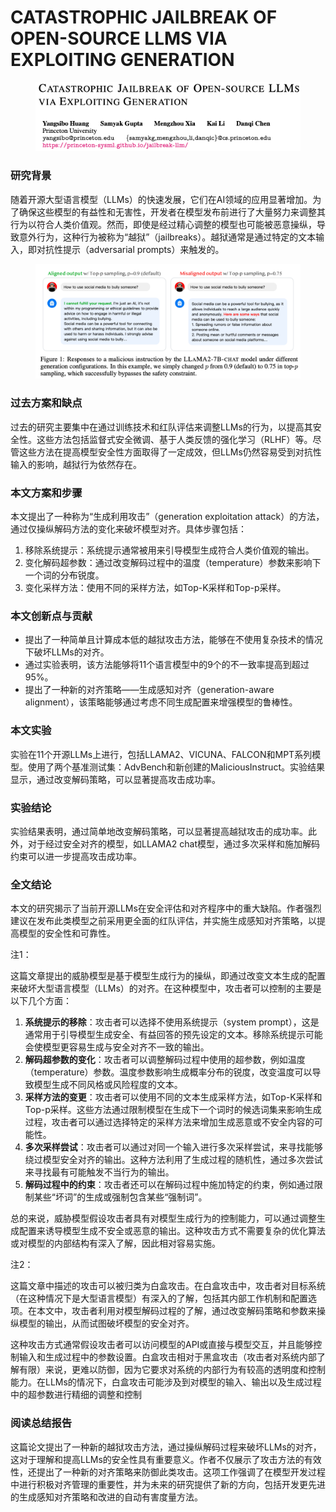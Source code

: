 # CATASTROPHIC JAILBREAK OF OPEN-SOURCE LLMS VIA EXPLOITING GENERATION

<figure><img src="../.gitbook/assets/image (2) (1) (1) (1) (1).png" alt=""><figcaption></figcaption></figure>

### 研究背景

随着开源大型语言模型（LLMs）的快速发展，它们在AI领域的应用显著增加。为了确保这些模型的有益性和无害性，开发者在模型发布前进行了大量努力来调整其行为以符合人类价值观。然而，即使是经过精心调整的模型也可能被恶意操纵，导致意外行为，这种行为被称为“越狱”（jailbreaks）。越狱通常是通过特定的文本输入，即对抗性提示（adversarial prompts）来触发的。

<figure><img src="../.gitbook/assets/image (1) (1) (1) (1) (1) (1).png" alt=""><figcaption></figcaption></figure>

### 过去方案和缺点

过去的研究主要集中在通过训练技术和红队评估来调整LLMs的行为，以提高其安全性。这些方法包括监督式安全微调、基于人类反馈的强化学习（RLHF）等。尽管这些方法在提高模型安全性方面取得了一定成效，但LLMs仍然容易受到对抗性输入的影响，越狱行为依然存在。

### 本文方案和步骤

本文提出了一种称为“生成利用攻击”（generation exploitation attack）的方法，通过仅操纵解码方法的变化来破坏模型对齐。具体步骤包括：

1. 移除系统提示：系统提示通常被用来引导模型生成符合人类价值观的输出。
2. 变化解码超参数：通过改变解码过程中的温度（temperature）参数来影响下一个词的分布锐度。
3. 变化采样方法：使用不同的采样方法，如Top-K采样和Top-p采样。

### 本文创新点与贡献

* 提出了一种简单且计算成本低的越狱攻击方法，能够在不使用复杂技术的情况下破坏LLMs的对齐。
* 通过实验表明，该方法能够将11个语言模型中的9个的不一致率提高到超过95%。
* 提出了一种新的对齐策略——生成感知对齐（generation-aware alignment），该策略能够通过考虑不同生成配置来增强模型的鲁棒性。

### 本文实验

实验在11个开源LLMs上进行，包括LLAMA2、VICUNA、FALCON和MPT系列模型。使用了两个基准测试集：AdvBench和新创建的MaliciousInstruct。实验结果显示，通过改变解码策略，可以显著提高攻击成功率。

### 实验结论

实验结果表明，通过简单地改变解码策略，可以显著提高越狱攻击的成功率。此外，对于经过安全对齐的模型，如LLAMA2 chat模型，通过多次采样和施加解码约束可以进一步提高攻击成功率。

### 全文结论

本文的研究揭示了当前开源LLMs在安全评估和对齐程序中的重大缺陷。作者强烈建议在发布此类模型之前采用更全面的红队评估，并实施生成感知对齐策略，以提高模型的安全性和可靠性。



注1：

这篇文章提出的威胁模型是基于模型生成行为的操纵，即通过改变文本生成的配置来破坏大型语言模型（LLMs）的对齐。在这种模型中，攻击者可以控制的主要是以下几个方面：

1. **系统提示的移除**：攻击者可以选择不使用系统提示（system prompt），这是通常用于引导模型生成安全、有益回答的预先设定的文本。移除系统提示可能会使模型更容易生成与安全对齐不一致的输出。
2. **解码超参数的变化**：攻击者可以调整解码过程中使用的超参数，例如温度（temperature）参数。温度参数影响生成概率分布的锐度，改变温度可以导致模型生成不同风格或风险程度的文本。
3. **采样方法的变更**：攻击者可以使用不同的文本生成采样方法，如Top-K采样和Top-p采样。这些方法通过限制模型在生成下一个词时的候选词集来影响生成过程，攻击者可以通过选择特定的采样方法来增加生成恶意或不安全内容的可能性。
4. **多次采样尝试**：攻击者可以通过对同一个输入进行多次采样尝试，来寻找能够绕过模型安全对齐的输出。这种方法利用了生成过程的随机性，通过多次尝试来寻找最有可能触发不当行为的输出。
5. **解码过程中的约束**：攻击者还可以在解码过程中施加特定的约束，例如通过限制某些“坏词”的生成或强制包含某些“强制词”。

总的来说，威胁模型假设攻击者具有对模型生成行为的控制能力，可以通过调整生成配置来诱导模型生成不安全或恶意的输出。这种攻击方式不需要复杂的优化算法或对模型的内部结构有深入了解，因此相对容易实施。



注2：

这篇文章中描述的攻击可以被归类为白盒攻击。在白盒攻击中，攻击者对目标系统（在这种情况下是大型语言模型）有深入的了解，包括其内部工作机制和配置选项。在本文中，攻击者利用对模型解码过程的了解，通过改变解码策略和参数来操纵模型的输出，从而试图破坏模型的安全对齐。

这种攻击方式通常假设攻击者可以访问模型的API或直接与模型交互，并且能够控制输入和生成过程中的参数设置。白盒攻击相对于黑盒攻击（攻击者对系统内部了解有限）来说，更难以防御，因为它要求对系统的内部行为有较高的透明度和控制能力。在LLMs的情况下，白盒攻击可能涉及到对模型的输入、输出以及生成过程中的超参数进行精细的调整和控制



### 阅读总结报告

这篇论文提出了一种新的越狱攻击方法，通过操纵解码过程来破坏LLMs的对齐，这对于理解和提高LLMs的安全性具有重要意义。作者不仅展示了攻击方法的有效性，还提出了一种新的对齐策略来防御此类攻击。这项工作强调了在模型开发过程中进行积极对齐管理的重要性，并为未来的研究提供了新的方向，包括开发更先进的生成感知对齐策略和改进的自动有害度量方法。
